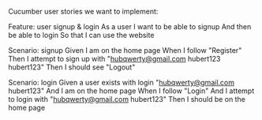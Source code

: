 Cucumber user stories we want to implement:

Feature: user signup & login
  As a user I want to be able to signup
  And then be able to login
  So that I can use the website

Scenario: signup
  Given I am on the home page
  When I follow "Register"
  Then I attempt to sign up with "hubqwerty@gmail.com hubert123 hubert123"
  Then I should see "Logout"

Scenario: login
  Given a user exists with login "hubqwerty@gmail.com hubert123"
  And I am on the home page
  When I follow "Login"
  And I attempt to login with "hubqwerty@gmail.com hubert123"
  Then I should be on the home page
